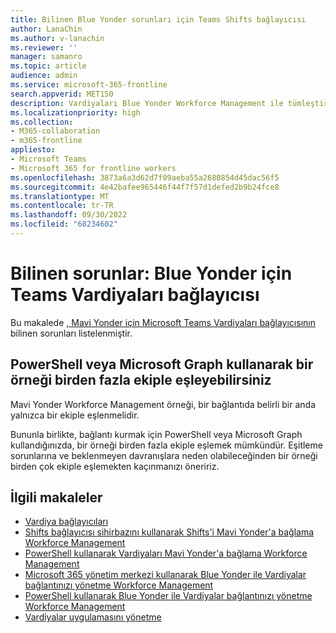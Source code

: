 ```yaml
---
title: Bilinen Blue Yonder sorunları için Teams Shifts bağlayıcısı
author: LanaChin
ms.author: v-lanachin
ms.reviewer: ''
manager: samanro
ms.topic: article
audience: admin
ms.service: microsoft-365-frontline
search.appverid: MET150
description: Vardiyaları Blue Yonder Workforce Management ile tümleştirmek için Mavi Yonder için Team Shifts bağlayıcısını kullanırken karşılaşılan bilinen sorunları listeler.
ms.localizationpriority: high
ms.collection:
- M365-collaboration
- m365-frontline
appliesto:
- Microsoft Teams
- Microsoft 365 for frontline workers
ms.openlocfilehash: 3873a6a3d62d7f09aeba55a2680854d45dac56f5
ms.sourcegitcommit: 4e42bafee965446f44f7f57d1defed2b9b24fce8
ms.translationtype: MT
ms.contentlocale: tr-TR
ms.lasthandoff: 09/30/2022
ms.locfileid: "68234602"
---
```

# <a name="known-issues-teams-shifts-connector-for-blue-yonder"></a>Bilinen sorunlar: Blue Yonder için Teams Vardiyaları bağlayıcısı

Bu makalede [, Mavi Yonder için Microsoft Teams Vardiyaları bağlayıcısının](shifts-connectors.md#microsoft-teams-shifts-connector-for-blue-yonder) bilinen sorunları listelenmiştir.

## <a name="you-can-map-an-instance-to-more-than-one-team-using-powershell-or-microsoft-graph"></a>PowerShell veya Microsoft Graph kullanarak bir örneği birden fazla ekiple eşleyebilirsiniz

Mavi Yonder Workforce Management örneği, bir bağlantıda belirli bir anda yalnızca bir ekiple eşlenmelidir.

Bununla birlikte, bağlantı kurmak için PowerShell veya Microsoft Graph kullandığınızda, bir örneği birden fazla ekiple eşlemek mümkündür. Eşitleme sorunlarına ve beklenmeyen davranışlara neden olabileceğinden bir örneği birden çok ekiple eşlemekten kaçınmanızı öneririz.

## <a name="related-articles"></a>İlgili makaleler

- [Vardiya bağlayıcıları](shifts-connectors.md)
- [Shifts bağlayıcısı sihirbazını kullanarak Shifts'i Mavi Yonder'a bağlama Workforce Management](shifts-connector-wizard.md)
- [PowerShell kullanarak Vardiyaları Mavi Yonder'a bağlama Workforce Management](shifts-connector-blue-yonder-powershell-setup.md)
- [Microsoft 365 yönetim merkezi kullanarak Blue Yonder ile Vardiyalar bağlantınızı yönetme Workforce Management](shifts-connector-blue-yonder-admin-center-manage.md)
- [PowerShell kullanarak Blue Yonder ile Vardiyalar bağlantınızı yönetme Workforce Management](shifts-connector-powershell-manage.md)
- [Vardiyalar uygulamasını yönetme](/microsoftteams/expand-teams-across-your-org/shifts/manage-the-shifts-app-for-your-organization-in-teams?bc=/microsoft-365/frontline/breadcrumb/toc.json&toc=/microsoft-365/frontline/toc.json)
